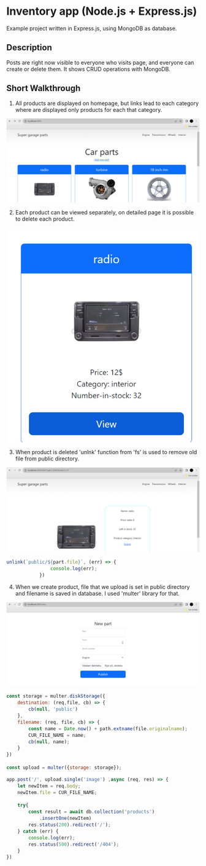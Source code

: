 # Inventory app (Node.js + Express.js)

Example project written in Express.js, using MongoDB as database.

## Description

Posts are right now visible to everyone who visits page, and everyone can create or delete them. It shows CRUD operations with MongoDB. 


## Short Walkthrough

1. All products are displayed on homepage, but links lead to each category where are displayed only products for each that category.

![picture](pictures/1.png)


2. Each product can be viewed separately, on detailed page it is possible to delete each product. 

![picture](pictures/2.png)


3. When product is deleted 'unlnk' function from 'fs' is used to remove old file from public directory.

![picture](pictures/3.png)


```js
unlink(`public/${part.file}`, (err) => {
                console.log(err);
            })

```

4. When we create product, file that we upload is set in public directory and filename is saved in database. I used 'multer' library for that.

![picture](pictures/4.png)

```js
const storage = multer.diskStorage({
    destination: (req,file, cb) => {
        cb(null, 'public')
    },
    filename: (req, file, cb) => {
        const name = Date.now() + path.extname(file.originalname);
        CUR_FILE_NAME = name;
        cb(null, name);
    }
})

const upload = multer({storage: storage});
```

```js
app.post('/', upload.single('image') ,async (req, res) => {
    let newItem = req.body;
    newItem.file = CUR_FILE_NAME;
    
    try{
        const result = await db.collection('products')
            .insertOne(newItem)
        res.status(200).redirect('/');
    } catch (err) {
        console.log(err);
        res.status(500).redirect('/404');
    }
})
```